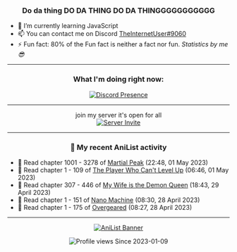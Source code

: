 <div align="center">

### Do da thing DO DA THING DO DA THINGGGGGGGGGGG
</div>

- 🌱 I’m currently learning JavaScript
- 📫 You can contact me on Discord [TheInternetUser#9060](https://discord.com/users/534117072796385300)
- ⚡ Fun fact: 80% of the Fun fact is neither a fact nor fun. _Statistics by me 😎_
<hr>

<div align="center">

### What I'm doing right now:
[![Discord Presence](https://lanyard.cnrad.dev/api/534117072796385300)](https://discord.com/users/534117072796385300)
<hr>

join my server it's open for all <br>
[![Server Invite](https://invidget.switchblade.xyz/bfYgVHxrSs)](https://discord.gg/bfYgVHxrSs)

<hr>
  
### 🌸 My recent AniList activity

</div>

<!-- ANILIST_ACTIVITY:start -->

-   📖 Read chapter 1001 - 3278 of [Martial Peak](https://anilist.co/manga/104494) (22:48, 01 May 2023)
-   📖 Read chapter 1 - 109 of [The Player Who Can't Level Up](https://anilist.co/manga/130511) (06:46, 01 May 2023)
-   📖 Read chapter 307 - 446 of [My Wife is the Demon Queen](https://anilist.co/manga/107966) (18:43, 29 April 2023)
-   📖 Read chapter 1 - 151 of [Nano Machine](https://anilist.co/manga/120980) (08:30, 28 April 2023)
-   📖 Read chapter 1 - 175 of [Overgeared](https://anilist.co/manga/117460) (08:27, 28 April 2023)

<!-- ANILIST_ACTIVITY:end -->
<hr>

<div align="center">

[![AniList Banner](https://img.anili.st/User/929966)](https://anilist.co/user/TheInternetUser)

![Profile views](https://gpvc.arturio.dev/TheInternetUse7) Since 2023-01-09

</div>
